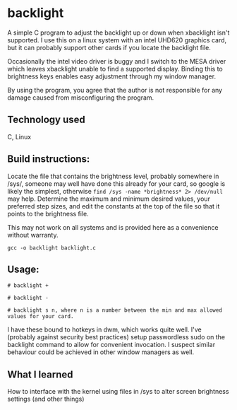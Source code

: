 # backlight
A simple C program to adjust the backlight up or down when xbacklight isn't supported.
I use this on a linux system with an intel UHD620 graphics card, but it can probably support other cards
if you locate the backlight file.  

Occasionally the intel video driver is buggy and I switch to the MESA driver which 
leaves xbacklight unable to find a supported display.  Binding this to brightness keys
enables easy adjustment through my window manager.

By using the program, you agree that the author is not responsible for any damage caused
from misconfiguring the program.  

## Technology used
C, Linux

## Build instructions:

Locate the file that contains the brightness level, probably somewhere in /sys/,
someone may well have done this already for your card, so google is likely the simplest,
otherwise `find /sys -name *brightness* 2> /dev/null` may help.  Determine the maximum and 
minimum desired values, your preferred step sizes, and edit the constants at the 
top of the file so that it points to the brightness file.  

This may not work on all systems and is provided here as a convenience without warranty.

    gcc -o backlight backlight.c

## Usage:

    # backlight +

    # backlight -
    
    # backlight s n, where n is a number between the min and max allowed values for your card.  

I have these bound to hotkeys in dwm, which works quite well.  I've (probably against security best practices) setup passwordless sudo on the backlight command to allow for convenient invocation.  I suspect similar behaviour could be achieved in other window managers as well.

## What I learned

How to interface with the kernel using files in /sys to alter screen brightness settings (and other things)
